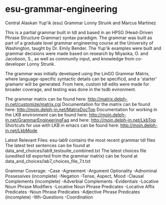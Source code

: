 # esu-grammar-engineering
Central Alaskan Yup'ik (esu) Grammar
Lonny Strunk and Marcus Martinez

This is a partial grammar built in tdl and based in an HPSG (Head-Driven Phrase Structure Grammar) syntax paradigm. The grammar was built as part of a graduate level grammar engineering course at the University of Washington, taught by Dr. Emily Bender. The Yup'ik examples were built and grammar decisions were made based on research by Miyaoka, O. and Jacobson, S., as well as community input, and knowledge from co-developer Lonny Strunk. 

The grammar was initially developed using the LinGO Grammar Matrix, where language-specific syntactic details can be specificd, and a 'starter' gramamr will be generated. From here, custom tdl edits were made for broader coverage, and testing was done in the tsdb evironment.

The grammar matrix can be found here: http://matrix.delph-in.net/customize/matrix.cgi
Documentation for the matrix can be found here: http://moin.delph-in.net/MatrixDocTop
Documentation for working in the LKB environment can be found here: http://moin.delph-in.net/GrammarEngineeringFaq
and here: http://moin.delph-in.net/LkbTop
Shortcuts for use with LKB in emacs can be found here: http://moin.delph-in.net/LkbMode

Latest Relevant Files:
esu-lab9 contains the most recent grammar tdl files
The latest test sentences can be found at data_and_choices/lab9_testsuite_combined.txt
The latest choices file (unedited tdl exported from the grammar matrix) can be found at data_and_choices/lab7_choices_file_7.t.txt

Grammar Coverage:
-Case
-Agreement
-Argument Optionality
-Adnominal Possessives (incomplete)
-Negation
-Tense, Aspect, Mood
-Clausal Complements (incomplete)
-Adverbial Complements
-Evidentials
-Locative Noun Phrase Modifiers
-Locative Noun Phrase Predicates
-Locative Affix Predicates
-Noun Phrase Predicates
-Adjective Phrase Predicates (incomplete)
-Wh-Questions
-Coordination

